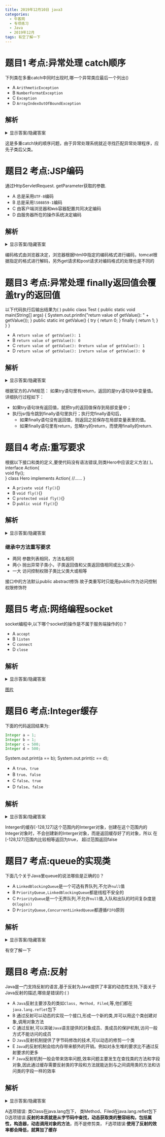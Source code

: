 ```yaml
---
title: 2019年12月10日 java3
categories: 
  - 牛客网
  - 专项练习
  - Java
  - 2019年12月
tags: 有空了解一下
---
```


# 题目1 考点:异常处理 catch顺序
下列类在多重catch中同时出现时,哪一个异常类应最后一个列出()
- A `ArithmeticException`
- B `NumberFormatException`
- C `Exception`
- D `ArrayIndexOutOfBoundException`

## 解析
<details><summary>显示答案/隐藏答案</summary>正确答案: C</details>

这是多重catch块的顺序问题，由于异常处理系统就近寻找匹配异常处理程序，应先子类后父类。

# 题目2 考点:JSP编码
通过HttpServletRequest. getParameter获取的参数.
- A 总是采用`UTF-8`编码
- B 总是采用`lS08859-1`编码
- C 由客户端浏览器和`Web`容器配置共同决定编码
- D 由服务器所在的操作系统决定编码

## 解析
<details><summary>显示答案/隐藏答案</summary>正确答案: C</details>

编码格式由浏览器决定，浏览器根据html中指定的编码格式进行编码，tomcat根据指定的格式进行解码，另外get请求和post请求对编码格式的处理也是不同的

# 题目3 考点:异常处理 finally返回值会覆盖try的返回值
以下代码执行后输出结果为( )
public class Test { 
    public static void main(String[] args) { 
        System.out.println("return value of getValue(): " +
        getValue()); 
    } 
     public static int getValue() { 
         try { 
             return 0; 
         } finally { 
             return 1; 
         } 
     } 
 }
- A `return value of getValue(): 1`
- B `return value of getValue(): 0`
- C `return value of getValue(): 0return value of getValue(): 1`
- D `return value of getValue(): 1return value of getValue(): 0`

## 解析
<details><summary>显示答案/隐藏答案</summary>正确答案: A</details>

根据官方的JVM规范：
如果try语句里有return，返回的是try语句块中变量值。
详细执行过程如下：
- 如果try语句块有返回值，就把try的返回值保存到局部变量中；
- 执行jsr指令跳到finally语句里执行；执行完finally语句后，
    - 如果finally语句没有返回值，则返回之前保存在局部变量表里的值。
    - 如果finally语句里有return，忽略try的return，而使用finally的return.

# 题目4 考点:重写要求
根据以下接口和类的定义,要使代码没有语法错误,则类Hero中应该定义方法(    )。
interface Action{  
    void fly();  
}
class Hero implements Action{  //……  }
- A `private void fly()`{}
- B `void fly()`{}
- C `protected void fly()`{}
- D `public void fly()`{}

## 解析
<details><summary>显示答案/隐藏答案</summary>正确答案: D</details>

### 继承中方法重写要求
- 两同 参数列表相同，方法名相同
- 两小 抛出异常子类小，子类返回值和父类返回值相同或比父类小
- 一大 访问控制权限子类比父类大或相等

接口中的方法默认public abstract修饰 故子类重写时只能用public作为访问控制权限修饰符

# 题目5 考点:网络编程socket
socket编程中,以下哪个socket的操作是不属于服务端操作的()？
- A `accept`
- B `listen`
- C `connect`
- D `close`

## 解析
<details><summary>显示答案/隐藏答案</summary>正确答案: C</details>

[图片](https://uploadfiles.nowcoder.com/images/20180316/8955099_1521189690989_0BB28C2A1ECCC47EC020E89E8A554BBC)

# 题目6 考点:Integer缓存
下面的代码返回结果为:
```java
Integer a = 1;
Integer b = 1;
Integer c = 500;
Integer d = 500;
```
System.out.print(a == b);
System.out.print(c == d);
- A `true`、`true`
- B `true`、`false`
- C `false`、`true`
- D `false`、`false`

## 解析
<details><summary>显示答案/隐藏答案</summary>正确答案: B</details>

Interger的缓存[-128,127]这个范围内的Interger对象，创建在这个范围内的Integer对象时，不会创建新的Interger对象，而是返回缓存好了的对象，所以
在[-128,127]范围内比较相等返回为true，
超过范围返回false

# 题目7 考点:queue的实现类
下面几个关于Java里queue的说法哪些是正确的()？
- A `LinkedBlockingQueue`是一个可选有界队列,不允许`null`值
- B `PriorityQueue,LinkedBlockingQueue`都是线程不安全的
- C `PriorityQueue`是一个无界队列,不允许`null`值,入队和出队的时间复杂度是`O(log(n))`
- D `PriorityQueue,ConcurrentLinkedQueue`都遵循`FIFO`原则

## 解析
<details><summary>显示答案/隐藏答案</summary>正确答案: AC</details>

有空了解一下

# 题目8 考点:反射
Java是一门支持反射的语言,基于反射为Java提供了丰富的动态性支持,下面关于Java反射的描述,哪些是错误的:(    )
- A `Java`反射主要涉及的类如`Class, Method, Filed`,等,他们都在`java.lang.reflet`包下
- B 通过反射可以动态的实现一个接口,形成一个新的类,并可以用这个类创建对象,调用对象方法
- C 通过反射,可以突破`Java`语言提供的对象成员、类成员的保护机制,访问一般方式不能访问的成员
- D `Java`反射机制提供了字节码修改的技术,可以动态的修剪一个类
- E `Java`的反射机制会给内存带来额外的开销。例如对永生堆的要求比不通过反射要求的更多
- F `Java`反射机制一般会带来效率问题,效率问题主要发生在查找类的方法和字段对象,因此通过缓存需要反射类的字段和方法就能达到与之间调用类的方法和访问类的字段一样的效率

## 解析
<details><summary>显示答案/隐藏答案</summary>正确答案: ADF</details>

A选项错误:
类Class在java.lang包下，
类Method、Filed在java.lang.reflet包下
D选项错误:**反射的本质就是从字节码中查找，动态获取类的整容结构，包括属性，构造器，动态调用对象的方法**，而不是修剪类，
F选项错误:**使用了反射的效率都会降低，就算加了缓存**
